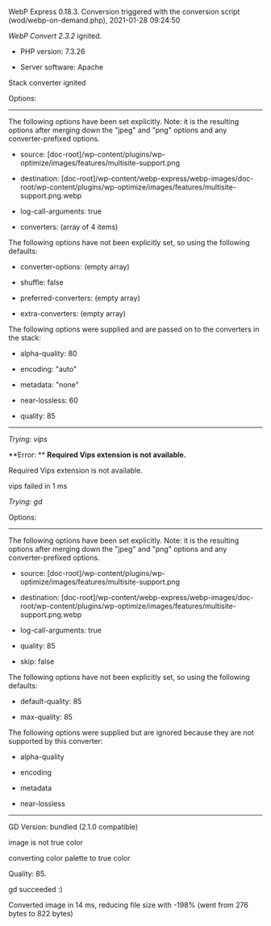 WebP Express 0.18.3. Conversion triggered with the conversion script (wod/webp-on-demand.php), 2021-01-28 09:24:50

*WebP Convert 2.3.2*  ignited.
- PHP version: 7.3.26
- Server software: Apache

Stack converter ignited

Options:
------------
The following options have been set explicitly. Note: it is the resulting options after merging down the "jpeg" and "png" options and any converter-prefixed options.
- source: [doc-root]/wp-content/plugins/wp-optimize/images/features/multisite-support.png
- destination: [doc-root]/wp-content/webp-express/webp-images/doc-root/wp-content/plugins/wp-optimize/images/features/multisite-support.png.webp
- log-call-arguments: true
- converters: (array of 4 items)

The following options have not been explicitly set, so using the following defaults:
- converter-options: (empty array)
- shuffle: false
- preferred-converters: (empty array)
- extra-converters: (empty array)

The following options were supplied and are passed on to the converters in the stack:
- alpha-quality: 80
- encoding: "auto"
- metadata: "none"
- near-lossless: 60
- quality: 85
------------


*Trying: vips* 

**Error: ** **Required Vips extension is not available.** 
Required Vips extension is not available.
vips failed in 1 ms

*Trying: gd* 

Options:
------------
The following options have been set explicitly. Note: it is the resulting options after merging down the "jpeg" and "png" options and any converter-prefixed options.
- source: [doc-root]/wp-content/plugins/wp-optimize/images/features/multisite-support.png
- destination: [doc-root]/wp-content/webp-express/webp-images/doc-root/wp-content/plugins/wp-optimize/images/features/multisite-support.png.webp
- log-call-arguments: true
- quality: 85
- skip: false

The following options have not been explicitly set, so using the following defaults:
- default-quality: 85
- max-quality: 85

The following options were supplied but are ignored because they are not supported by this converter:
- alpha-quality
- encoding
- metadata
- near-lossless
------------

GD Version: bundled (2.1.0 compatible)
image is not true color
converting color palette to true color
Quality: 85. 
gd succeeded :)

Converted image in 14 ms, reducing file size with -198% (went from 276 bytes to 822 bytes)

